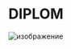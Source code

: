 # DIPLOM
![изображение](https://github.com/user-attachments/assets/0b58fbdc-2d1d-456e-874a-a04240cb6a2d)

